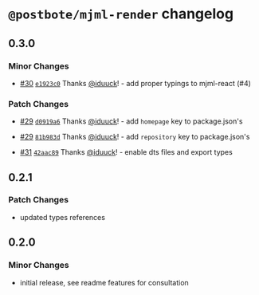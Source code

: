 # `@postbote/mjml-render` changelog

## 0.3.0

### Minor Changes

- [#30](https://github.com/ksv-vc/postbote/pull/30) [`e1923c0`](https://github.com/ksv-vc/postbote/commit/e1923c0a975846a216da72924a650d230c395134) Thanks [@iduuck](https://github.com/iduuck)! - add proper typings to mjml-react (#4)

### Patch Changes

- [#29](https://github.com/ksv-vc/postbote/pull/29) [`d0919a6`](https://github.com/ksv-vc/postbote/commit/d0919a64950edfd736e7472ed0a367e3181b8d98) Thanks [@iduuck](https://github.com/iduuck)! - add `homepage` key to package.json's

- [#29](https://github.com/ksv-vc/postbote/pull/29) [`81b983d`](https://github.com/ksv-vc/postbote/commit/81b983d729d760de9dcb58d7e8dfa5cf7d79bef0) Thanks [@iduuck](https://github.com/iduuck)! - add `repository` key to package.json's

- [#31](https://github.com/ksv-vc/postbote/pull/31) [`42aac89`](https://github.com/ksv-vc/postbote/commit/42aac893437769ac58dcfbc6382f1cb511077fcd) Thanks [@iduuck](https://github.com/iduuck)! - enable dts files and export types

## 0.2.1

### Patch Changes

- updated types references

## 0.2.0

### Minor Changes

- initial release, see readme features for consultation
